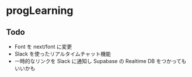 # progLearning

## Todo

- Font を next/font に変更
- Slack を使ったリアルタイムチャット機能
- 一時的なリンクを Slack に通知し Supabase の Realtime DB をつかってもいいかも
